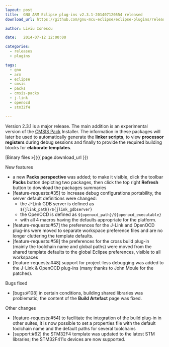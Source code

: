 ```yaml
---
layout: post
title:  GNU ARM Eclipse plug-ins v2.3.1-201407120554 released
download_url: https://github.com/gnu-mcu-eclipse/eclipse-plugins/releases/tag/v2.3.1-201407120554

author: Liviu Ionescu

date:   2014-07-12 12:00:00

categories:
  - releases
  - plugins

tags:
  - gnu
  - arm
  - eclipse
  - cmsis
  - packs
  - cmsis-packs
  - j-link
  - openocd
  - stm32f4

---
```


Version 2.3.1 is a major release. The main addition is an experimental version of the [CMSIS Pack](http://www.keil.com/pack/doc/cmsis/Pack/html/index.html) Installer. The information in these packages will later be used to automatically generate the **linker scripts**, to view **processor registers** during debug sessions and finally to provide the required building blocks for **elaborate templates**.

[Binary files »]({{ page.download_url }})

New features

- a new **Packs perspective** was added; to make it visible, click the toolbar **Packs** button depicting two packages, then click the top right **Refresh** button to download the packages summaries
- [feature-requests:#35] to increase debug configurations portability, the server default definitions  were changed:
  - the J-Link GDB server is defined as `${jlink_path}/${jlink_gdbserver}`
  - the OpenOCD is defined as `${openocd_path}/${openocd_executable}`
  - with all 4 macros having the defaults appropriate for the platform.
- [feature-requests:#57] the preferences for the J-Link and OpenOCD plug-ins were moved to  separate workspace preference files and are no longer cluttering the template defaults.
- [feature-requests:#58] the preferences for the cross build plug-in (mainly the toolchain name and global paths) were moved from the shared template defaults to the global Eclipse preferences, visible to all workspaces
- [feature-requests:#48] support for project-less debugging was added to the J-Link & OpenOCD plug-ins (many thanks to John Moule for the patches).

Bugs fixed

- [bugs:#108] in certain conditions, building shared libraries was problematic; the content of the **Build Artefact** page was fixed.

Other changes

- [feature-requests:#54] to facilitate the integration of the build plug-in in other suites, it is now possible to set a properties file with the default toolchain name and the default paths for several toolchains
- [support:#62] the STM32F4 template was updated to the latest STM libraries; the STM32F411x devices are now supported.
